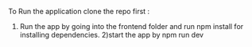 
To Run the application clone the repo first :

1) Run the app by going into the frontend folder and run npm install for installing dependencies.
2)start the app by npm run dev
